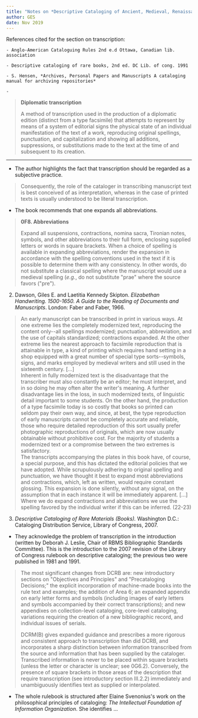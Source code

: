 ```yaml
---
title: "Notes on *Descriptive Cataloging of Ancient, Medieval, Renaissance, and early modern manuscripts"
author: GES
date: Nov 2019
---
```


References cited for the section on transcription:

    - Anglo-American Cataloguing Rules 2nd e.d Ottawa, Canadian lib. association

    - Descriptive cataloging of rare books, 2nd ed. DC Lib. of cong. 1991

    - S. Hensen, *Archives, Personal Papers and Manuscripts A cataloging manual for archiving repositories*

    -

> **Diplomatic transcription**  
>  
> A method of transcription used in the production of a diplomatic edition (distinct from a type facsimile) that attempts to represent by means of a system of editorial signs the physical state of an individual manifestation of the text of a work, reproducing original spellings, punctuation, and capitalization and showing all additions, suppressions, or substitutions made to the text at the time of and subsequent to its creation.  

---

- The author highlights the fact that transcription should be regarded as a subjective practice.

> Consequently, the role of the cataloger in transcribing manuscript text is best conceived of as interpretation, whereas in the case of printed texts is usually understood to be literal transcription.

- The book recommends that one expands all abbreviations.

> **0F8. Abbreviations**
>  
> Expand all suspensions, contractions, nomina sacra, Tironian notes, symbols, and other abbreviations to their full form, enclosing supplied letters or words in square brackets. When a choice of spelling is available in expanding abbreviations, render the expansion in accordance with the spelling conventions used in the text if it is possible to determine them with any consistency. In other words, do not substitute a classical spelling where the manuscript would use a medieval spelling (*e.g.*, do not substitute "prae" where the source favors ("pre").


2. Dawson, Giles E. and Laetitia Kennedy Skipton. *Elizabethan Handwriting. 1500-1650. A Guide to the Reading of Documents and Manuscripts*. London: Faber and Faber, 1966.

> An early manuscript can be transcribed in print in various ways. At one extreme lies the completely modernized text, reproducing the content only--all spellings modernized; punctuation, abbreviation, and the use of capitals standardized; contractions expanded. At the other extreme lies the nearest approach to facsimile reproduction that is attainable in type, a kind of printing which requires hand setting in a shop equipped with a great number of special type sorts--symbols, signs, and marks employed by medieval writers and still used in the sixteenth century. [...]  
> Inherent in fully modernized text is the disadvantage that the transcriber must also constantly be an editor; he must interpret, and in so doing he may often alter the writer's meaning. A further disadvantage lies in the loss, in such modernized texts, of linguistic detail important to some students. On the other hand, the production of a type facsimile today is so costly that books so printed can seldom pay their own way, and since, at best, the type reproduction of early manuscripts cannot be completely accurate and reliable, those who require detailed reproduction of this sort usually prefer photographic reproductions of originals, which are now usually obtainable without prohibitive cost. For the majority of students a modernized text or a compromise between the two extremes is satisfactory.  
> The transcripts accompanying the plates in this book have, of course, a special purpose, and this has dictated the editorial policies that we have adopted. While scrupulously adhering to original spelling and punctuation, we have thought it best to expand most abbreviations and contractions, which, left as written, would require constant glossing. This expansion is done silently, without any signal, on the assumption that in each instance it will be immediately apparent. [...] Where we do expand contractions and abbreviations we use the spelling favored by the individual writer if this can be inferred. (22-23)

3. *Descriptive Cataloging of Rare Materials (Books).* Washington D.C.: Cataloging Distribution Service, Library of Congress, 2007.

- They acknowledge the problem of transcription in the introduction (written by Deborah J. Leslie, Chair of RBMS Bibliographic Standards Committee). This is the introduction to the 2007 revision of the Library of Congress rulebook on descriptive cataloging; the previous two were published in 1981 and 1991.

> The most significant changes from DCRB are: new introductory sections on "Objectives and Principles" and "Precataloging Decisions;" the explicit incorporation of machine-made books into the rule text and examples; the addition of Area 6; an expanded appendix on early letter forms and symbols (including images of early letters and symbols accompanied by their correct transcriptions); and new appendixes on collection-level cataloging, core-level cataloging, variations requiring the creation of a new bibliographic record, and individual issues of serials.
>  
> DCRM(B) gives expanded guidance and prescribes a more rigorous and consistent approach to transcription than did DCRB, and incorporates a sharp distinction between information transcribed from the source and information that has been supplied by the cataloger. Transcribed information is never to be placed within square brackets (unless the letter or character is unclear; see 0G6.2). Conversely, the presence of square brackets in those areas of the description that require transcription (see introductory section III.2.2) immediately and unambiguously identifies text as supplied or interpolated.

- The whole rulebook is structured after Elaine Svenonius's work on the philosophical principles of cataloging: *The Intellectual Foundation of Information Organization*. She identifies ...
